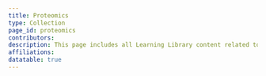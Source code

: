 ```yaml
---
title: Proteomics
type: Collection
page_id: proteomics
contributors: 
description: This page includes all Learning Library content related to proteomics
affiliations: 
datatable: true
---
```







